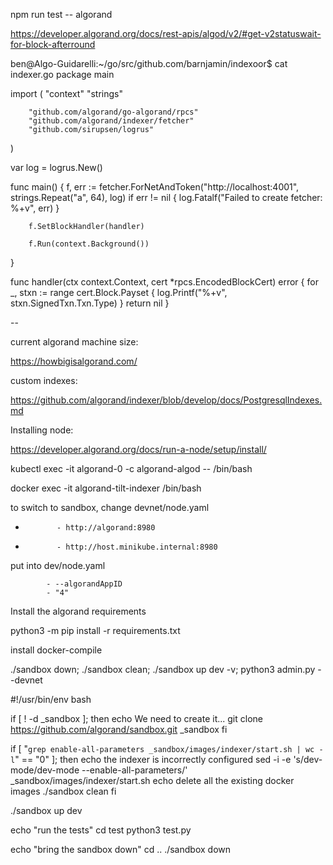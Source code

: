 npm run test -- algorand

https://developer.algorand.org/docs/rest-apis/algod/v2/#get-v2statuswait-for-block-afterround


ben@Algo-Guidarelli:~/go/src/github.com/barnjamin/indexoor$ cat indexer.go
package main

import (
        "context"
        "strings"

        "github.com/algorand/go-algorand/rpcs"
        "github.com/algorand/indexer/fetcher"
        "github.com/sirupsen/logrus"
)

var log = logrus.New()

func main() {
        f, err := fetcher.ForNetAndToken("http://localhost:4001", strings.Repeat("a", 64), log)
        if err != nil {
                log.Fatalf("Failed to create fetcher: %+v", err)
        }

        f.SetBlockHandler(handler)

        f.Run(context.Background())
}

func handler(ctx context.Context, cert *rpcs.EncodedBlockCert) error {
        for _, stxn := range cert.Block.Payset {
                log.Printf("%+v", stxn.SignedTxn.Txn.Type)
        }
        return nil
}

--

current algorand machine size:

  https://howbigisalgorand.com/

custom indexes:

  https://github.com/algorand/indexer/blob/develop/docs/PostgresqlIndexes.md

Installing node:

  https://developer.algorand.org/docs/run-a-node/setup/install/


kubectl exec -it algorand-0 -c algorand-algod -- /bin/bash

docker exec -it algorand-tilt-indexer /bin/bash

to switch to sandbox, change devnet/node.yaml

-            - http://algorand:8980
+            - http://host.minikube.internal:8980

put into dev/node.yaml

            - --algorandAppID
            - "4"

Install the algorand requirements

  python3 -m pip  install  -r requirements.txt 

install docker-compile

./sandbox down; ./sandbox clean; ./sandbox up dev -v; python3 admin.py --devnet

#!/usr/bin/env bash

if [ ! -d _sandbox ]; then
  echo We need to create it...
  git clone https://github.com/algorand/sandbox.git _sandbox
fi

if [ "`grep enable-all-parameters _sandbox/images/indexer/start.sh | wc -l`" == "0" ]; then
  echo the indexer is incorrectly configured
  sed -i -e 's/dev-mode/dev-mode --enable-all-parameters/'  _sandbox/images/indexer/start.sh
  echo delete all the existing docker images
  ./sandbox clean
fi

./sandbox up dev

echo "run the tests"
cd test
python3 test.py

echo "bring the sandbox down"
cd ..
./sandbox down
